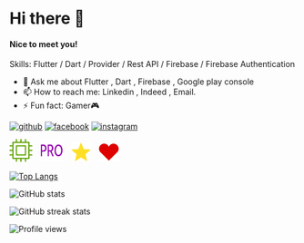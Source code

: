 # Hi there 👋
#### Nice to meet you!


Skills: Flutter / Dart / Provider / Rest API /  Firebase / Firebase Authentication

- 💬 Ask me about Flutter , Dart , Firebase , Google play console 
- 📫 How to reach me: Linkedin , Indeed , Email. 
- ⚡ Fun fact: Gamer🎮 


[<img src='https://cdn.jsdelivr.net/npm/simple-icons@3.0.1/icons/github.svg' alt='github' height='40'>](https://github.com/Yeasin112233)  [<img src='https://cdn.jsdelivr.net/npm/simple-icons@3.0.1/icons/facebook.svg' alt='facebook' height='40'>](https://www.facebook.com/https://www.facebook.com/profile.php?id=100022449376804)  [<img src='https://cdn.jsdelivr.net/npm/simple-icons@3.0.1/icons/instagram.svg' alt='instagram' height='40'>](https://www.instagram.com/____yeasin_arafat____/)  

<a href='https://docs.github.com/en/developers'><img src='https://raw.githubusercontent.com/acervenky/animated-github-badges/master/assets/devbadge.gif' width='40' height='40'></a> <a href='https://github.com/pricing'><img src='https://raw.githubusercontent.com/acervenky/animated-github-badges/master/assets/pro.gif' width='40' height='40'></a> <a href='https://stars.github.com/'><img src='https://raw.githubusercontent.com/acervenky/animated-github-badges/master/assets/starbadge.gif' width='35' height='35'></a> <a href='https://docs.github.com/en/github/supporting-the-open-source-community-with-github-sponsors'><img src='https://raw.githubusercontent.com/acervenky/animated-github-badges/master/assets/sponsorbadge.gif' width='35' height='35'></a> 

[![Top Langs](https://github-readme-stats.vercel.app/api/top-langs/?username=Yeasin112233)](https://github.com/anuraghazra/github-readme-stats)

![GitHub stats](https://github-readme-stats.vercel.app/api?username=Yeasin112233&show_icons=true)  

![GitHub streak stats](https://github-readme-streak-stats.herokuapp.com/?user=Yeasin112233)  

![Profile views](https://gpvc.arturio.dev/Yeasin112233)  
